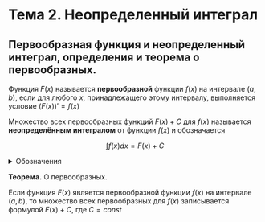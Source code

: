 # Тема 2. Неопределенный интеграл

## Первообразная функция и неопределенный интеграл, определения и теорема о первообразных.


Функция $F(x)$ называется **первообразной** функции $f(x)$ на интервале $(а, b)$, если для любого $x$, принадлежащего этому интервалу, выполняется условие $(F(x))' = f(x)$


Множество всех первообразных функций $F(x) + С$ для $f(x)$ называется **неопределённым интегралом** от функции $f(x)$ и обозначается

$$\int f(x) dx = F(x) + C$$

<details>
<summary>Обозначения</summary>

> $f(x)$ - подынтегральныая функция\
$f(x)dx$ - подынтегральное выражение\
$x$ - интегральная переменная\
$\int$ - знак неопределенного интеграла\
операция - интегрирование
</details>

**Теорема.** О первообразных.

Если функция $F(x)$ является первообразной функции $f(x)$ на интервале $(a, b)$, то множество всех первообразных для $f(x)$ записывается формулой $F(x) + C$, где $С = const$